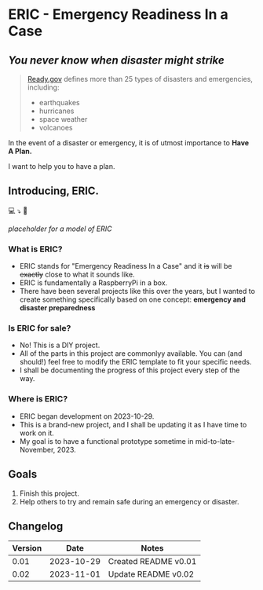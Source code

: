 # ERIC - Emergency Readiness In a Case

## ***You never know when disaster might strike***

> [Ready.gov](ready.gov) defines more than 25 types of disasters and emergencies, including:
> - earthquakes
> - hurricanes
> - space weather
> - volcanoes

In the event of a disaster or emergency, it is of utmost importance to **Have A Plan.**

I want to help you to have a plan. 

## Introducing, ERIC.

💻 ⤵️ 🧰

*placeholder for a model of ERIC*

### What is ERIC?
- ERIC stands for "Emergency Readiness In a Case" and it ~~is~~ will be ~~exactly~~ close to what it sounds like.
- ERIC is fundamentally a RaspberryPi in a box.
- There have been several projects like this over the years, but I wanted to create something specifically based on one concept: **emergency and disaster preparedness**
 
### Is ERIC for sale?
- No! This is a DIY project.
- All of the parts in this project are commonlyy available. You can (and should!) feel free to modify the ERIC template to fit your specific needs.
- I shall be documenting the progress of this project every step of the way.

### Where is ERIC?
- ERIC began development on 2023-10-29.
- This is a brand-new project, and I shall be updating it as I have time to work on it.
- My goal is to have a functional prototype sometime in mid-to-late-November, 2023.

## Goals
1. Finish this project.
2. Help others to try and remain safe during an emergency or disaster.

## Changelog
| Version | Date | Notes |
|---|---|---|
| 0.01 | 2023-10-29 | Created README v0.01 |
| 0.02 | 2023-11-01 | Update README v0.02 |
